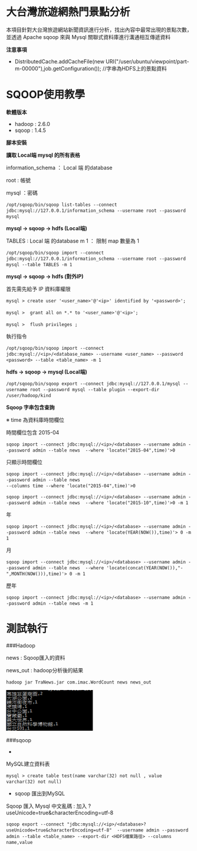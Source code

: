 # 大台灣旅遊網熱門景點分析

本項目針對大台灣旅遊網站新聞資訊進行分析，找出內容中最常出現的景點次數，並透過 Apache sqoop 來與 Mysql 關聯式資料庫進行溝通相互傳遞資料

**注意事項**

* DistributedCache.addCacheFile(new URI("/user/ubuntu/viewpoint/part-m-00000"),job.getConfiguration()); //字串為HDFS上的景點資料 



# SQOOP使用教學



**軟體版本**

* hadoop : 2.6.0
* sqoop : 1.4.5


**腳本安裝**







**讀取 Local端 mysql 的所有表格**


information_schema ： Local 端 的database

root :  帳號

mysql ：密碼
```
/opt/sqoop/bin/sqoop list-tables --connect jdbc:mysql://127.0.0.1/information_schema --username root --password mysql
```




**mysql -> sqoop -> hdfs (Local端)**
 
TABLES : Local 端 的database
m 1  ： 限制 map 數量為 1 
```
/opt/sqoop/bin/sqoop import --connect jdbc:mysql://127.0.0.1/information_schema --username root --password mysql --table TABLES -m 1 
``` 



     
**mysql -> sqoop -> hdfs (對外IP)**


首先需先給予 IP 資料庫權限

```
mysql > create user '<user_name>'@'<ip>' identified by '<password>';

mysql >  grant all on *.* to '<user_name>'@'<ip>';

mysql >  flush privileges ;
```

執行指令

```
/opt/sqoop/bin/sqoop import --connect jdbc:mysql://<ip>/<database_name> --username <user_name> --password <password> --table <table_name> -m 1
```



**hdfs -> sqoop -> mysql (Local端)**

```
/opt/sqoop/bin/sqoop export --connect jdbc:mysql://127.0.0.1/mysql --username root --password mysql --table plugin --export-dir /user/hadoop/kind
```

**Sqoop 字串包含查詢**

※ time 為資料庫時間欄位

時間欄位包含 2015-04 
```
sqoop import --connect jdbc:mysql://<ip>/<database> --username admin --password admin --table news  --where 'locate("2015-04",time)'>0
```

只顯示時間欄位

```
sqoop import --connect jdbc:mysql://<ip>/<database> --username admin --password admin --table news  
--columns time --where 'locate("2015-04",time)'>0
```

```
sqoop import --connect jdbc:mysql://<ip>/<database> --username admin --password admin --table news  --where 'locate("2015-10",time)'>0 -m 1
```

年

```
sqoop import --connect jdbc:mysql://<ip>/<database> --username admin --password admin --table news  --where 'locate(YEAR(NOW()),time)'> 0 -m 1
```
月
```
sqoop import --connect jdbc:mysql://<ip>/<database> --username admin --password admin --table news  --where 'locate(concat(YEAR(NOW()),"-",MONTH(NOW())),time)'> 0 -m 1
```
歷年
```
sqoop import --connect jdbc:mysql://<ip>/<database> --username admin --password admin --table news -m 1
```


# 測試執行

###Hadoop

news : Sqoop匯入的資料

news_out : hadoop分析後的結果
```
hadoop jar TraNews.jar com.imac.WordCount news news_out
```
![Result](./images/tranews_out.png)

###sqoop

* 
 MySQL建立資料表
    
```
mysql > create table test(name varchar(32) not null , value varchar(32) not null)
```


* sqoop 匯出到MySQL


Sqoop 匯入 Mysql 中文亂碼 : 加入 ?useUnicode=true&characterEncoding=utf-8

```
sqoop export --connect "jdbc:mysql://<ip>/<database>?useUnicode=true&characterEncoding=utf-8"  --username admin --password admin --table <table_name> --export-dir <HDFS檔案路徑> --columns name,value

```
